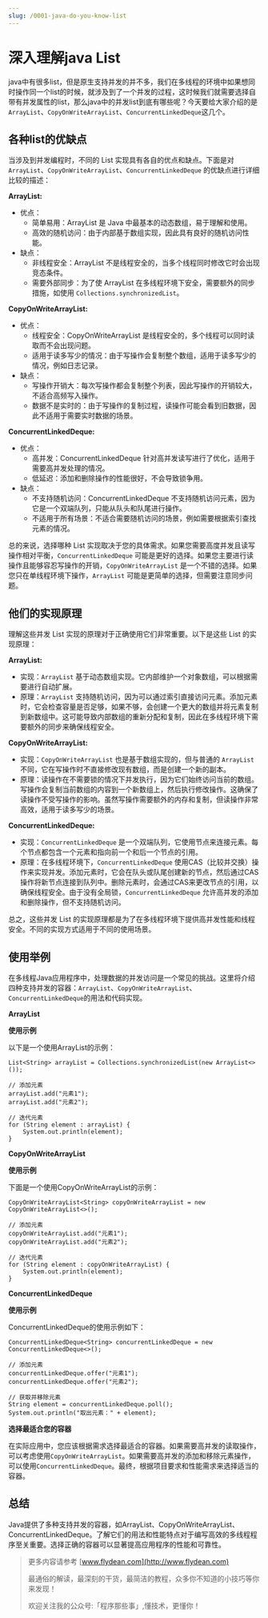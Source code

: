 ```yaml
---
slug: /0001-java-do-you-know-list
---
```


# 深入理解java List


java中有很多list，但是原生支持并发的并不多，我们在多线程的环境中如果想同时操作同一个list的时候，就涉及到了一个并发的过程，这时候我们就需要选择自带有并发属性的list，那么java中的并发list到底有哪些呢？今天要给大家介绍的是`ArrayList`、`CopyOnWriteArrayList`、`ConcurrentLinkedDeque`这几个。

## 各种list的优缺点

当涉及到并发编程时，不同的 List 实现具有各自的优点和缺点。下面是对 `ArrayList`、`CopyOnWriteArrayList`、`ConcurrentLinkedDeque` 的优缺点进行详细比较的描述：

**ArrayList:**

* 优点：
  - 简单易用：ArrayList 是 Java 中最基本的动态数组，易于理解和使用。
  - 高效的随机访问：由于内部基于数组实现，因此具有良好的随机访问性能。
* 缺点：
  - 非线程安全：ArrayList 不是线程安全的，当多个线程同时修改它时会出现竞态条件。
  - 需要外部同步：为了使 ArrayList 在多线程环境下安全，需要额外的同步措施，如使用 `Collections.synchronizedList`。

**CopyOnWriteArrayList:**

* 优点：
  - 线程安全：CopyOnWriteArrayList 是线程安全的，多个线程可以同时读取而不会出现问题。
  - 适用于读多写少的情况：由于写操作会复制整个数组，适用于读多写少的情况，例如日志记录。
* 缺点：
  - 写操作开销大：每次写操作都会复制整个列表，因此写操作的开销较大，不适合高频写入操作。
  - 数据不是实时的：由于写操作的复制过程，读操作可能会看到旧数据，因此不适用于需要实时数据的场景。

**ConcurrentLinkedDeque:**

* 优点：
  - 高并发：ConcurrentLinkedDeque 针对高并发读写进行了优化，适用于需要高并发处理的情况。
  - 低延迟：添加和删除操作的性能很好，不会导致锁争用。
* 缺点：
  - 不支持随机访问：ConcurrentLinkedDeque 不支持随机访问元素，因为它是一个双端队列，只能从队头和队尾进行操作。
  - 不适用于所有场景：不适合需要随机访问的场景，例如需要根据索引查找元素的情况。


总的来说，选择哪种 List 实现取决于您的具体需求。如果您需要高度并发且读写操作相对平衡，`ConcurrentLinkedDeque` 可能是更好的选择。如果您主要进行读操作且能够容忍写操作的开销，`CopyOnWriteArrayList` 是一个不错的选择。如果您只在单线程环境下操作，`ArrayList` 可能是更简单的选择，但需要注意同步问题。

## 他们的实现原理

理解这些并发 List 实现的原理对于正确使用它们非常重要。以下是这些 List 的实现原理：

**ArrayList:**

- 实现：`ArrayList` 基于动态数组实现。它内部维护一个对象数组，可以根据需要进行自动扩展。
- 原理：`ArrayList` 支持随机访问，因为可以通过索引直接访问元素。添加元素时，它会检查容量是否足够，如果不够，会创建一个更大的数组并将元素复制到新数组中。这可能导致内部数组的重新分配和复制，因此在多线程环境下需要额外的同步来确保线程安全。

**CopyOnWriteArrayList:**

- 实现：`CopyOnWriteArrayList` 也是基于数组实现的，但与普通的 `ArrayList` 不同，它在写操作时不直接修改现有数组，而是创建一个新的副本。
- 原理：读操作在不需要锁的情况下并发执行，因为它们始终访问当前的数组。写操作会复制当前数组的内容到一个新数组上，然后执行修改操作。这确保了读操作不受写操作的影响。虽然写操作需要额外的内存和复制，但读操作非常高效，适用于读多写少的场景。

**ConcurrentLinkedDeque:**

- 实现：`ConcurrentLinkedDeque` 是一个双端队列，它使用节点来连接元素。每个节点都包含一个元素和指向前一个和后一个节点的引用。
- 原理：在多线程环境下，`ConcurrentLinkedDeque` 使用CAS（比较并交换）操作来实现并发。添加元素时，它会在队头或队尾创建新的节点，然后通过CAS操作将新节点连接到队列中。删除元素时，会通过CAS来更改节点的引用，以确保线程安全。由于没有全局锁，`ConcurrentLinkedDeque` 允许高并发的添加和删除操作，但不支持随机访问。


总之，这些并发 List 的实现原理都是为了在多线程环境下提供高并发性能和线程安全。不同的实现方式适用于不同的使用场景。

## 使用举例

在多线程Java应用程序中，处理数据的并发访问是一个常见的挑战。这里将介绍四种支持并发的容器：`ArrayList`、`CopyOnWriteArrayList`、`ConcurrentLinkedDeque`的用法和代码实现。

**ArrayList**

**使用示例**

以下是一个使用ArrayList的示例：

```
List<String> arrayList = Collections.synchronizedList(new ArrayList<>());

// 添加元素
arrayList.add("元素1");
arrayList.add("元素2");

// 迭代元素
for (String element : arrayList) {
    System.out.println(element);
}
```

**CopyOnWriteArrayList**

**使用示例**

下面是一个使用CopyOnWriteArrayList的示例：

```
CopyOnWriteArrayList<String> copyOnWriteArrayList = new CopyOnWriteArrayList<>();

// 添加元素
copyOnWriteArrayList.add("元素1");
copyOnWriteArrayList.add("元素2");

// 迭代元素
for (String element : copyOnWriteArrayList) {
    System.out.println(element);
}
```

**ConcurrentLinkedDeque**

**使用示例**

ConcurrentLinkedDeque的使用示例如下：

```
ConcurrentLinkedDeque<String> concurrentLinkedDeque = new ConcurrentLinkedDeque<>();

// 添加元素
concurrentLinkedDeque.offer("元素1");
concurrentLinkedDeque.offer("元素2");

// 获取并移除元素
String element = concurrentLinkedDeque.poll();
System.out.println("取出元素：" + element);
```

**选择最适合您的容器**

在实际应用中，您应该根据需求选择最适合的容器。如果需要高并发的读取操作，可以考虑使用`CopyOnWriteArrayList`。如果需要高并发的添加和移除元素操作，可以使用`ConcurrentLinkedDeque`。最终，根据项目要求和性能需求来选择适当的容器。

## 总结

Java提供了多种支持并发的容器，如ArrayList、CopyOnWriteArrayList、ConcurrentLinkedDeque。了解它们的用法和性能特点对于编写高效的多线程程序至关重要。选择正确的容器可以显著提高应用程序的性能和可靠性。

> 更多内容请参考 [www.flydean.com](http://www.flydean.com)
>
> 最通俗的解读，最深刻的干货，最简洁的教程，众多你不知道的小技巧等你来发现！
> 
> 欢迎关注我的公众号:「程序那些事」,懂技术，更懂你！
